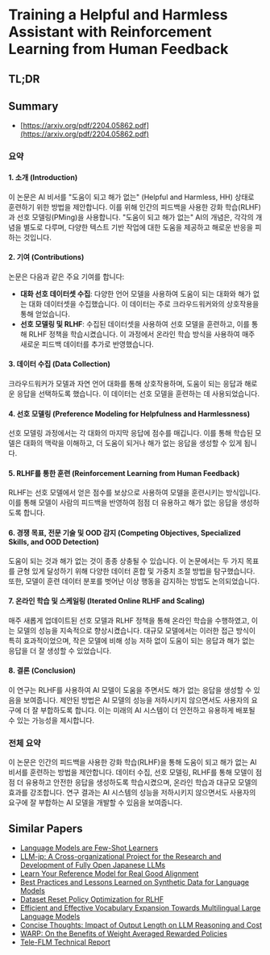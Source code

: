 # Training a Helpful and Harmless Assistant with Reinforcement Learning from Human Feedback
## TL;DR
## Summary
- [https://arxiv.org/pdf/2204.05862.pdf](https://arxiv.org/pdf/2204.05862.pdf)

### 요약

#### 1. 소개 (Introduction)
이 논문은 AI 비서를 "도움이 되고 해가 없는" (Helpful and Harmless, HH) 상태로 훈련하기 위한 방법을 제안합니다. 이를 위해 인간의 피드백을 사용한 강화 학습(RLHF)과 선호 모델링(PMing)을 사용합니다. "도움이 되고 해가 없는" AI의 개념은, 각각의 개념을 별도로 다루며, 다양한 텍스트 기반 작업에 대한 도움을 제공하고 해로운 반응을 피하는 것입니다.

#### 2. 기여 (Contributions)
논문은 다음과 같은 주요 기여를 합니다:
- **대화 선호 데이터셋 수집**: 다양한 언어 모델을 사용하여 도움이 되는 대화와 해가 없는 대화 데이터셋을 수집했습니다. 이 데이터는 주로 크라우드워커와의 상호작용을 통해 얻었습니다.
- **선호 모델링 및 RLHF**: 수집된 데이터셋을 사용하여 선호 모델을 훈련하고, 이를 통해 RLHF 정책을 학습시켰습니다. 이 과정에서 온라인 학습 방식을 사용하여 매주 새로운 피드백 데이터를 추가로 반영했습니다.

#### 3. 데이터 수집 (Data Collection)
크라우드워커가 모델과 자연 언어 대화를 통해 상호작용하며, 도움이 되는 응답과 해로운 응답을 선택하도록 했습니다. 이 데이터는 선호 모델을 훈련하는 데 사용되었습니다.

#### 4. 선호 모델링 (Preference Modeling for Helpfulness and Harmlessness)
선호 모델링 과정에서는 각 대화의 마지막 응답에 점수를 매깁니다. 이를 통해 학습된 모델은 대화의 맥락을 이해하고, 더 도움이 되거나 해가 없는 응답을 생성할 수 있게 됩니다.

#### 5. RLHF를 통한 훈련 (Reinforcement Learning from Human Feedback)
RLHF는 선호 모델에서 얻은 점수를 보상으로 사용하여 모델을 훈련시키는 방식입니다. 이를 통해 모델이 사람의 피드백을 반영하여 점점 더 유용하고 해가 없는 응답을 생성하도록 합니다.

#### 6. 경쟁 목표, 전문 기술 및 OOD 감지 (Competing Objectives, Specialized Skills, and OOD Detection)
도움이 되는 것과 해가 없는 것이 종종 상충될 수 있습니다. 이 논문에서는 두 가지 목표를 균형 있게 달성하기 위해 다양한 데이터 혼합 및 가중치 조절 방법을 탐구했습니다. 또한, 모델이 훈련 데이터 분포를 벗어난 이상 행동을 감지하는 방법도 논의되었습니다.

#### 7. 온라인 학습 및 스케일링 (Iterated Online RLHF and Scaling)
매주 새롭게 업데이트된 선호 모델과 RLHF 정책을 통해 온라인 학습을 수행하였고, 이는 모델의 성능을 지속적으로 향상시켰습니다. 대규모 모델에서는 이러한 접근 방식이 특히 효과적이었으며, 작은 모델에 비해 성능 저하 없이 도움이 되는 응답과 해가 없는 응답을 더 잘 생성할 수 있었습니다.

#### 8. 결론 (Conclusion)
이 연구는 RLHF를 사용하여 AI 모델이 도움을 주면서도 해가 없는 응답을 생성할 수 있음을 보여줍니다. 제안된 방법은 AI 모델의 성능을 저하시키지 않으면서도 사용자의 요구에 더 잘 부합하도록 합니다. 이는 미래의 AI 시스템이 더 안전하고 유용하게 배포될 수 있는 가능성을 제시합니다.

### 전체 요약
이 논문은 인간의 피드백을 사용한 강화 학습(RLHF)을 통해 도움이 되고 해가 없는 AI 비서를 훈련하는 방법을 제안합니다. 데이터 수집, 선호 모델링, RLHF를 통해 모델이 점점 더 유용하고 안전한 응답을 생성하도록 학습시켰으며, 온라인 학습과 대규모 모델의 효과를 강조합니다. 연구 결과는 AI 시스템의 성능을 저하시키지 않으면서도 사용자의 요구에 잘 부합하는 AI 모델을 개발할 수 있음을 보여줍니다.

## Similar Papers
- [Language Models are Few-Shot Learners](2005.14165.md)
- [LLM-jp: A Cross-organizational Project for the Research and Development of Fully Open Japanese LLMs](2407.03963.md)
- [Learn Your Reference Model for Real Good Alignment](2404.09656.md)
- [Best Practices and Lessons Learned on Synthetic Data for Language Models](2404.07503.md)
- [Dataset Reset Policy Optimization for RLHF](2404.08495.md)
- [Efficient and Effective Vocabulary Expansion Towards Multilingual Large Language Models](2402.14714.md)
- [Concise Thoughts: Impact of Output Length on LLM Reasoning and Cost](2407.19825.md)
- [WARP: On the Benefits of Weight Averaged Rewarded Policies](2406.16768.md)
- [Tele-FLM Technical Report](2404.16645.md)
